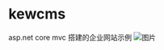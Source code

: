 # kewcms
asp.net core mvc 搭建的企业网站示例
![图片](https://raw.githubusercontent.com/ZlCjx/kewcms/master/kewcms/wwwroot/images/admin.png)